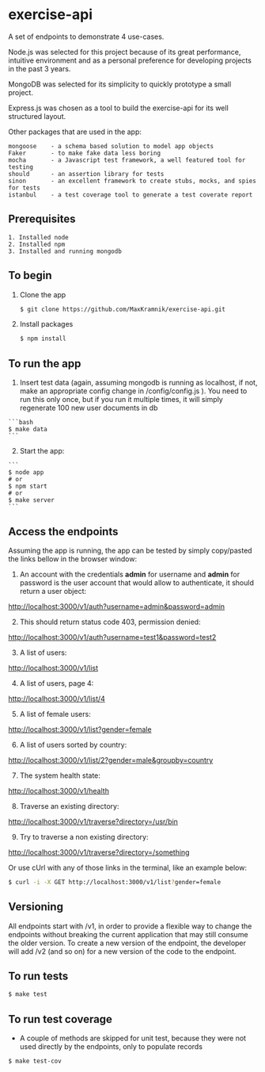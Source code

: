exercise-api
============

A set of endpoints to demonstrate 4 use-cases.

Node.js was selected for this project because of its great performance, intuitive environment and as a personal preference for developing projects in the past 3 years.

MongoDB was selected for its simplicity to quickly prototype a small project.

Express.js was chosen as a tool to build the exercise-api for its well structured layout.

Other packages that are used in the app:

	mongoose 	- a schema based solution to model app objects
	Faker		- to make fake data less boring		
	mocha		- a Javascript test framework, a well featured tool for testing
	should		- an assertion library for tests
	sinon		- an excellent framework to create stubs, mocks, and spies for tests
	istanbul	- a test coverage tool to generate a test coverate report


## Prerequisites

	1. Installed node
	2. Installed npm
	3. Installed and running mongodb

## To begin

 1. Clone the app
    
    ```bash
    $ git clone https://github.com/MaxKramnik/exercise-api.git
    ```

 2. Install packages

    ```bash
    $ npm install
    ```

## To run the app
	
  1. Insert test data (again, assuming mongodb is running as localhost, if not, make an appropriate config change in /config/config.js ). You need to run this only once, but if you run it multiple times, it will simply regenerate 100 new user documents in db

  	```bash
    $ make data
    ``` 	

  2. Start the app:

	```
	$ node app
	# or
	$ npm start
	# or
	$ make server
	```



## Access the endpoints    

Assuming the app is running, the app can be tested by simply copy/pasted the links bellow in the browser window:

  1. An account with the credentials **admin** for username and **admin** for password is the user account that would allow to authenticate, it should return a user object:

  [http://localhost:3000/v1/auth?username=admin&password=admin](http://localhost:3000/v1/auth?username=admin&password=admin)

  2. This should return status code 403, permission denied:

  [http://localhost:3000/v1/auth?username=test1&password=test2](http://localhost:3000/v1/auth?username=test1&password=test2)

  3. A list of users:

  [http://localhost:3000/v1/list](http://localhost:3000/v1/list)

  4. A list of users, page 4:

  [http://localhost:3000/v1/list/4](http://localhost:3000/v1/list/4)

  5. A list of female users:

  [http://localhost:3000/v1/list?gender=female](http://localhost:3000/v1/list?gender=female)

  6. A list of users sorted by country:

  [http://localhost:3000/v1/list/2?gender=male&groupby=country](http://localhost:3000/v1/list/2?gender=male&groupby=country)

  7. The system health state:
  
  [http://localhost:3000/v1/health](http://localhost:3000/v1/health)

  8. Traverse an existing directory:

  [http://localhost:3000/v1/traverse?directory=/usr/bin](http://localhost:3000/v1/traverse?directory=/usr/bin)

  9. Try to traverse a non existing directory:

  [http://localhost:3000/v1/traverse?directory=/something](http://localhost:3000/v1/traverse?directory=/something)

Or use cUrl with any of those links in the terminal, like an example below:

```bash
$ curl -i -X GET http://localhost:3000/v1/list?gender=female
``` 

## Versioning

All endpoints start with /v1, in order to provide a flexible way to change the endpoints without breaking the current application that may still consume the older version. To create a new version of the endpoint, the developer will add /v2 (and so on) for a new version of the code to the endpoint.


## To run tests
  
  ```bash
  $ make test
  ``` 

## To run test coverage
  * A couple of methods are skipped for unit test, because they were not used directly by the endpoints, only to populate records

  ```bash
  $ make test-cov
  ``` 


